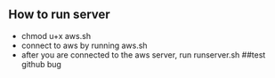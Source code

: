 ## How to run server
* chmod u+x aws.sh
* connect to aws by running aws.sh
* after you are connected to the aws server, run runserver.sh
##test github bug
